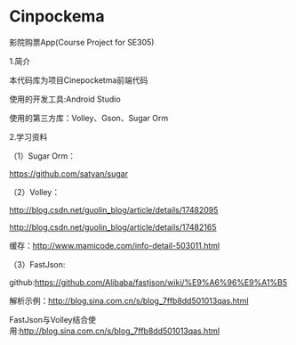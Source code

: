 # Cinpockema
影院购票App(Course Project for SE305)

1.简介

本代码库为项目Cinepocketma前端代码

使用的开发工具:Android Studio

使用的第三方库：Volley、Gson、Sugar Orm

2.学习资料

（1）Sugar Orm：

https://github.com/satyan/sugar

（2）Volley：

http://blog.csdn.net/guolin_blog/article/details/17482095

http://blog.csdn.net/guolin_blog/article/details/17482165

缓存：http://www.mamicode.com/info-detail-503011.html

 （3）FastJson:
 
 github:https://github.com/Alibaba/fastjson/wiki/%E9%A6%96%E9%A1%B5
 
 解析示例：http://blog.sina.com.cn/s/blog_7ffb8dd501013qas.html
 
 FastJson与Volley结合使用:http://blog.sina.com.cn/s/blog_7ffb8dd501013qas.html
